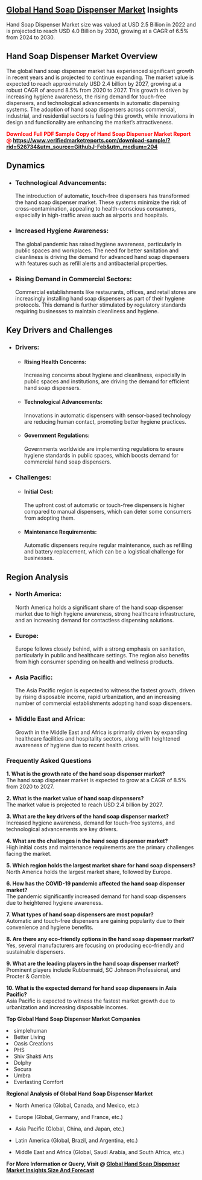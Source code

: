 <h2><a href="https://www.verifiedmarketreports.com/download-sample/?rid=526734&amp;utm_source=GithubJ&amp;utm_medium=204" target="_blank">Global Hand Soap Dispenser Market</a> Insights</h2><p>Hand Soap Dispenser Market size was valued at USD 2.5 Billion in 2022 and is projected to reach USD 4.0 Billion by 2030, growing at a CAGR of 6.5% from 2024 to 2030.</p><p> <h2>Hand Soap Dispenser Market Overview</h2> <p>The global hand soap dispenser market has experienced significant growth in recent years and is projected to continue expanding. The market value is expected to reach approximately USD 2.4 billion by 2027, growing at a robust CAGR of around 8.5% from 2020 to 2027. This growth is driven by increasing hygiene awareness, the rising demand for touch-free dispensers, and technological advancements in automatic dispensing systems. The adoption of hand soap dispensers across commercial, industrial, and residential sectors is fueling this growth, while innovations in design and functionality are enhancing the market’s attractiveness.</p> <p><strong><p><span class=""><span style="color: #ff0000;"><strong>Download Full PDF Sample Copy of Hand Soap Dispenser Market Report</strong> @ </span><a href="https://www.verifiedmarketreports.com/download-sample/?rid=526734&amp;utm_source=GithubJ-Feb&amp;utm_medium=204" target="_blank">https://www.verifiedmarketreports.com/download-sample/?rid=526734&amp;utm_source=GithubJ-Feb&amp;utm_medium=204</a></span></p></strong></p> <h2>Dynamics</h2> <ul> <li><h3>Technological Advancements:</h3> The introduction of automatic, touch-free dispensers has transformed the hand soap dispenser market. These systems minimize the risk of cross-contamination, appealing to health-conscious consumers, especially in high-traffic areas such as airports and hospitals.</li> <li><h3>Increased Hygiene Awareness:</h3> The global pandemic has raised hygiene awareness, particularly in public spaces and workplaces. The need for better sanitation and cleanliness is driving the demand for advanced hand soap dispensers with features such as refill alerts and antibacterial properties.</li> <li><h3>Rising Demand in Commercial Sectors:</h3> Commercial establishments like restaurants, offices, and retail stores are increasingly installing hand soap dispensers as part of their hygiene protocols. This demand is further stimulated by regulatory standards requiring businesses to maintain cleanliness and hygiene.</li> </ul> <h2>Key Drivers and Challenges</h2> <ul> <li><h3>Drivers:</h3> <ul> <li><h4>Rising Health Concerns:</h4> Increasing concerns about hygiene and cleanliness, especially in public spaces and institutions, are driving the demand for efficient hand soap dispensers.</li> <li><h4>Technological Advancements:</h4> Innovations in automatic dispensers with sensor-based technology are reducing human contact, promoting better hygiene practices.</li> <li><h4>Government Regulations:</h4> Governments worldwide are implementing regulations to ensure hygiene standards in public spaces, which boosts demand for commercial hand soap dispensers.</li> </ul> </li> <li><h3>Challenges:</h3> <ul> <li><h4>Initial Cost:</h4> The upfront cost of automatic or touch-free dispensers is higher compared to manual dispensers, which can deter some consumers from adopting them.</li> <li><h4>Maintenance Requirements:</h4> Automatic dispensers require regular maintenance, such as refilling and battery replacement, which can be a logistical challenge for businesses.</li> </ul> </li> </ul> <h2>Region Analysis</h2> <ul> <li><h3>North America:</h3> North America holds a significant share of the hand soap dispenser market due to high hygiene awareness, strong healthcare infrastructure, and an increasing demand for contactless dispensing solutions.</li> <li><h3>Europe:</h3> Europe follows closely behind, with a strong emphasis on sanitation, particularly in public and healthcare settings. The region also benefits from high consumer spending on health and wellness products.</li> <li><h3>Asia Pacific:</h3> The Asia Pacific region is expected to witness the fastest growth, driven by rising disposable income, rapid urbanization, and an increasing number of commercial establishments adopting hand soap dispensers.</li> <li><h3>Middle East and Africa:</h3> Growth in the Middle East and Africa is primarily driven by expanding healthcare facilities and hospitality sectors, along with heightened awareness of hygiene due to recent health crises.</li> </ul> <h3>Frequently Asked Questions</h3> <p><strong>1. What is the growth rate of the hand soap dispenser market?</strong><br> The hand soap dispenser market is expected to grow at a CAGR of 8.5% from 2020 to 2027.</p> <p><strong>2. What is the market value of hand soap dispensers?</strong><br> The market value is projected to reach USD 2.4 billion by 2027.</p> <p><strong>3. What are the key drivers of the hand soap dispenser market?</strong><br> Increased hygiene awareness, demand for touch-free systems, and technological advancements are key drivers.</p> <p><strong>4. What are the challenges in the hand soap dispenser market?</strong><br> High initial costs and maintenance requirements are the primary challenges facing the market.</p> <p><strong>5. Which region holds the largest market share for hand soap dispensers?</strong><br> North America holds the largest market share, followed by Europe.</p> <p><strong>6. How has the COVID-19 pandemic affected the hand soap dispenser market?</strong><br> The pandemic significantly increased demand for hand soap dispensers due to heightened hygiene awareness.</p> <p><strong>7. What types of hand soap dispensers are most popular?</strong><br> Automatic and touch-free dispensers are gaining popularity due to their convenience and hygiene benefits.</p> <p><strong>8. Are there any eco-friendly options in the hand soap dispenser market?</strong><br> Yes, several manufacturers are focusing on producing eco-friendly and sustainable dispensers.</p> <p><strong>9. What are the leading players in the hand soap dispenser market?</strong><br> Prominent players include Rubbermaid, SC Johnson Professional, and Procter & Gamble.</p> <p><strong>10. What is the expected demand for hand soap dispensers in Asia Pacific?</strong><br> Asia Pacific is expected to witness the fastest market growth due to urbanization and increasing disposable incomes.</p> </p><p><strong>Top Global Hand Soap Dispenser Market Companies</strong></p><div data-test-id=""><p><li>simplehuman</li><li> Better Living</li><li> Oasis Creations</li><li> PHS</li><li> Shiv Shakti Arts</li><li> Dolphy</li><li> Secura</li><li> Umbra</li><li> Everlasting Comfort</li></p><div><strong>Regional Analysis of&nbsp;Global Hand Soap Dispenser Market</strong></div><ul><li dir="ltr"><p dir="ltr">North America&nbsp;(Global, Canada, and Mexico, etc.)</p></li><li dir="ltr"><p dir="ltr">Europe (Global, Germany, and France, etc.)</p></li><li dir="ltr"><p dir="ltr">Asia Pacific&nbsp;(Global, China, and Japan, etc.)</p></li><li dir="ltr"><p dir="ltr">Latin America&nbsp;(Global, Brazil, and Argentina, etc.)</p></li><li dir="ltr">Middle East and Africa&nbsp;(Global, Saudi Arabia, and South Africa, etc.)</li></ul><p><strong>For More Information or Query, Visit @&nbsp;</strong><strong><a href="https://www.verifiedmarketreports.com/product/hand-soap-dispenser-market/?utm_source=GithubJ&amp;utm_medium=204" target="_blank">Global Hand Soap Dispenser Market Insights Size And Forecast</a></strong></p></div>
